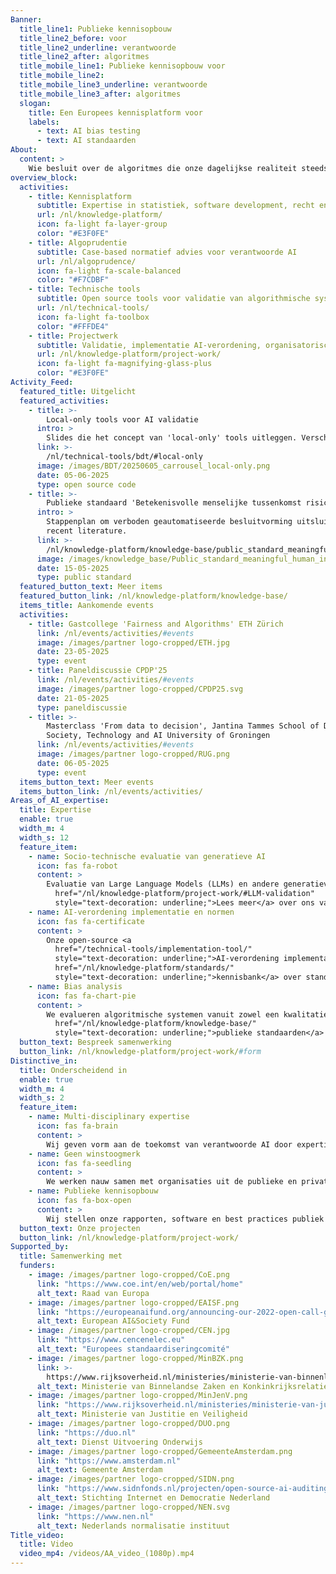 ```yaml
---
Banner:
  title_line1: Publieke kennisopbouw
  title_line2_before: voor
  title_line2_underline: verantwoorde
  title_line2_after: algoritmes
  title_mobile_line1: Publieke kennisopbouw voor
  title_mobile_line2:
  title_mobile_line3_underline: verantwoorde
  title_mobile_line3_after: algoritmes
  slogan:
    title: Een Europees kennisplatform voor
    labels:
      - text: AI bias testing
      - text: AI standaarden
About:
  content: >
    Wie besluit over de algoritmes die onze dagelijkse realiteit steeds meer bepalen? Wij geloven dat dit een zaak is van ons allemaal. Ons team van data scientists, juristen en ethici biedt oplossingen voor waardegedreven vraagstukken die centraal staan bij de inzet van AI. Als kennisplatform slaan we een brug tussen beleid, wetenschap en casuïstiek. Door middel van open-source tools, onafhankelijke validatie en advies zetten we kennis om in actie. Kom in contact om samen werk te maken van de verantwoorde inzet van AI.
overview_block:
  activities:
    - title: Kennisplatform
      subtitle: Expertise in statistiek, software development, recht en ethiek
      url: /nl/knowledge-platform/
      icon: fa-light fa-layer-group
      color: "#E3F0FE"
    - title: Algoprudentie
      subtitle: Case-based normatief advies voor verantwoorde AI
      url: /nl/algoprudence/
      icon: fa-light fa-scale-balanced
      color: "#F7CDBF"
    - title: Technische tools
      subtitle: Open source tools voor validatie van algorithmische systemen 
      url: /nl/technical-tools/
      icon: fa-light fa-toolbox
      color: "#FFFDE4"
    - title: Projectwerk
      subtitle: Validatie, implementatie AI-verordening, organisatorische beheersmaatregelen etc.
      url: /nl/knowledge-platform/project-work/
      icon: fa-light fa-magnifying-glass-plus
      color: "#E3F0FE"
Activity_Feed:
  featured_title: Uitgelicht
  featured_activities:
    - title: >-
        Local-only tools voor AI validatie
      intro: >
        Slides die het concept van 'local-only' tools uitleggen. Verschillen en overeenkomsten met cloud computing worden toegelicht, inclusief voorbeelden hoe Algorithm Audit’s open source software gebruikt kan worden gebruikt voor usnupervised bias detectie en synthetische datageneratie.    
      link: >-
        /nl/technical-tools/bdt/#local-only
      image: /images/BDT/20250605_carrousel_local-only.png
      date: 05-06-2025
      type: open source code
    - title: >-
        Publieke standaard 'Betekenisvolle menselijke tussenkomst risicoprofileringsalgoritmes'
      intro: >
        Stappenplan om verboden geautomatiseerde besluitvorming uitsluitend gebaseerd op profilering te voorkomen, zoals vermeld in artikel 22 AVG. Gebaseerd op ervaringen uit de uitvoeringspraktijk met risicoprofileringsalgoritmes en in overeenstemming met recente (wetenschappelijke) publicaties.
        recent literature.
      link: >-
        /nl/knowledge-platform/knowledge-base/public_standard_meaningful_human_intervention/
      image: /images/knowledge_base/Public_standard_meaningful_human_intervention.png
      date: 15-05-2025
      type: public standard
  featured_button_text: Meer items
  featured_button_link: /nl/knowledge-platform/knowledge-base/
  items_title: Aankomende events
  activities:
    - title: Gastcollege 'Fairness and Algorithms' ETH Zürich
      link: /nl/events/activities/#events
      image: /images/partner logo-cropped/ETH.jpg
      date: 23-05-2025
      type: event
    - title: Paneldiscussie CPDP'25
      link: /nl/events/activities/#events
      image: /images/partner logo-cropped/CPDP25.svg
      date: 21-05-2025
      type: paneldiscussie
    - title: >-
        Masterclass 'From data to decision', Jantina Tammes School of Digital
        Society, Technology and AI University of Groningen
      link: /nl/events/activities/#events
      image: /images/partner logo-cropped/RUG.png
      date: 06-05-2025
      type: event
  items_button_text: Meer events
  items_button_link: /nl/events/activities/
Areas_of_AI_expertise:
  title: Expertise
  enable: true
  width_m: 4
  width_s: 12
  feature_item:
    - name: Socio-technische evaluatie van generatieve AI
      icon: fas fa-robot
      content: >
        Evaluatie van Large Language Models (LLMs) en andere generatieve AI-modellen met betrekking tot robuustheid, privacy en naleving van de AI-verordening. Op basis van praktijkvoorbeelden ontwikkelen we een validatiekader om contentfilters, guardrails en ontwerpkeuzes voor gebruikersinteractie te beoordelen. <a
          href="/nl/knowledge-platform/project-work/#LLM-validation"
          style="text-decoration: underline;">Lees meer</a> over ons validatiekader.
    - name: AI-verordening implementatie en normen
      icon: fas fa-certificate
      content: >
        Onze open-source <a
          href="/technical-tools/implementation-tool/"
          style="text-decoration: underline;">AI-verordening implementatie tool</a> helpt organisaties bij het identificeren van AI-systemen en het toewijzen van de juiste risicocategorie. Als lid van Nederlandse en Europese normalisatieorganisaties NEN en CEN-CENELEC volgt en draagt Algorithm Audit actief bij aan de ontwikkeling van geharmoniseerde normen voor AI-systemen. Zie ook onze publieke <a
          href="/nl/knowledge-platform/standards/"
          style="text-decoration: underline;">kennisbank</a> over standaardisatie.
    - name: Bias analysis
      icon: fas fa-chart-pie
      content: >
        We evalueren algoritmische systemen vanuit zowel een kwalitatieve als kwantitatieve dimensie. Naast expertise in data-analyse en software ontwikkeling beschikken we over kennis van juridische kaders rondom non-discriminatie, geautomatiseerde besluitvorming en organisatorisch risicomanagement. Zie onze <a
          href="/nl/knowledge-platform/knowledge-base/"
          style="text-decoration: underline;">publieke standaarden</a> voor verantwoord gebruik van algoritmische systemen.
  button_text: Bespreek samenwerking
  button_link: /nl/knowledge-platform/project-work/#form
Distinctive_in:
  title: Onderscheidend in
  enable: true
  width_m: 4
  width_s: 2
  feature_item:
    - name: Multi-disciplinary expertise
      icon: fas fa-brain
      content: >
        Wij geven vorm aan de toekomst van verantwoorde AI door expertise in statistiek, softwareontwikkeling, recht en ethiek samen te brengen. Ons werk wordt gelezen door heel Europa en daarbuiten.
    - name: Geen winstoogmerk
      icon: fas fa-seedling
      content: >
        We werken nauw samen met organisaties uit de publieke en private sector, toezichthouders en beleidsmakers om kennisuitwisseling over verantwoorde AI te bevorderen. Werken zonder winstoogmerk sluit het beste aan bij onze activiteiten en doelstellingen.
    - name: Publieke kennisopbouw
      icon: fas fa-box-open
      content: >
        Wij stellen onze rapporten, software en best practices publiek beschikbaar en dragen zo bij aan het collectieve leerproces over de verantwoorde inzet van AI. We prioriteren publieke kennisopbouw boven het beschermen van ons intellectueel eigendom.
  button_text: Onze projecten
  button_link: /nl/knowledge-platform/project-work/
Supported_by:
  title: Samenwerking met
  funders:
    - image: /images/partner logo-cropped/CoE.png
      link: "https://www.coe.int/en/web/portal/home"
      alt_text: Raad van Europa
    - image: /images/partner logo-cropped/EAISF.png
      link: "https://europeanaifund.org/announcing-our-2022-open-call-grantees/"
      alt_text: European AI&Society Fund
    - image: /images/partner logo-cropped/CEN.jpg
      link: "https://www.cencenelec.eu"
      alt_text: "Europees standaardiseringcomité"
    - image: /images/partner logo-cropped/MinBZK.png
      link: >-
        https://www.rijksoverheid.nl/ministeries/ministerie-van-binnenlandse-zaken-en-koninkrijksrelaties
      alt_text: Ministerie van Binnelandse Zaken en Konkinkrijksrelaties
    - image: /images/partner logo-cropped/MinJenV.png
      link: "https://www.rijksoverheid.nl/ministeries/ministerie-van-justitie-en-veiligheid"
      alt_text: Ministerie van Justitie en Veiligheid
    - image: /images/partner logo-cropped/DUO.png
      link: "https://duo.nl"
      alt_text: Dienst Uitvoering Onderwijs
    - image: /images/partner logo-cropped/GemeenteAmsterdam.png
      link: "https://www.amsterdam.nl"
      alt_text: Gemeente Amsterdam
    - image: /images/partner logo-cropped/SIDN.png
      link: "https://www.sidnfonds.nl/projecten/open-source-ai-auditing"
      alt_text: Stichting Internet en Democratie Nederland
    - image: /images/partner logo-cropped/NEN.svg
      link: "https://www.nen.nl"
      alt_text: Nederlands normalisatie instituut
Title_video:
  title: Video
  video_mp4: /videos/AA_video_(1080p).mp4
---
```

